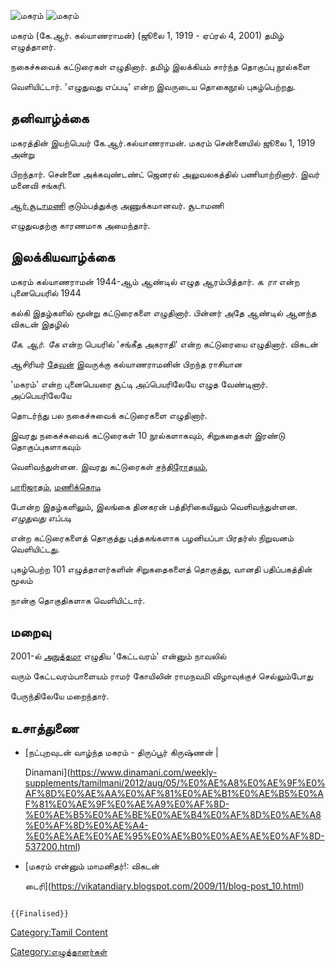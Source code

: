 ![மகரம்](மகரம்.jpg "மகரம்") ![மகரம்](K_R_Kalyanaraman_Makaram.jpg "மகரம்")
மகரம் (கே.ஆர். கல்யாணராமன்) (ஜூலை 1, 1919 - ஏப்ரல் 4, 2001) தமிழ் எழுத்தாளர்.
நகைச்சுவைக் கட்டுரைகள் எழுதினார். தமிழ் இலக்கியம் சார்ந்த தொகுப்பு நூல்களை
வெளியிட்டார். \'எழுதுவது எப்படி\' என்ற இவருடைய தொகைநூல் புகழ்பெற்றது.

## தனிவாழ்க்கை

மகரத்தின் இயற்பெயர் கே.ஆர்.கல்யாணராமன். மகரம் சென்னையில் ஜூலை 1, 1919 அன்று
பிறந்தார். சென்னை அக்கவுண்டண்ட் ஜெனரல் அலுவலகத்தில் பணியாற்றினார். இவர் மனைவி சங்கரி.
[ஆர்.சூடாமணி](ஆர்.சூடாமணி "wikilink") குடும்பத்துக்கு அணுக்கமானவர். சூடாமணி
எழுதுவதற்கு காரணமாக அமைந்தார்.

## இலக்கியவாழ்க்கை

மகரம் கல்யாணராமன் 1944-ஆம் ஆண்டில் எழுத ஆரம்பித்தார். *க. ரா* என்ற புனைபெயரில் 1944
கல்கி இதழ்களில் மூன்று கட்டுரைகளை எழுதினார். பின்னர் அதே ஆண்டில் ஆனந்த விகடன் இதழில்
*கே. ஆர். கே* என்ற பெயரில் \'சங்கீத அகராதி\' என்ற கட்டுரையை எழுதினார். விகடன்
ஆசிரியர் [தேவன்](தேவன் "wikilink") இவருக்கு கல்யாணராமனின் பிறந்த ராசியான
\'மகரம்\' என்ற புனைபெயரை சூட்டி அப்பெயரிலேயே எழுத வேண்டினார். அப்பெயரிலேயே
தொடர்ந்து பல நகைச்சுவைக் கட்டுரைகளை எழுதினார்.

இவரது நகைச்சுவைக் கட்டுரைகள் 10 நூல்களாகவும், சிறுகதைகள் இரண்டு தொகுப்புகளாகவும்
வெளிவந்துள்ளன. இவரது கட்டுரைகள் [சந்திரோதயம்](சந்திரோதயம்_(இதழ்) "wikilink"),
[பாரிஜாதம்](பாரிஜாதம் "wikilink"), [மணிக்கொடி](மணிக்கொடி_(இதழ்) "wikilink")
போன்ற இதழ்களிலும், இலங்கை தினகரன் பத்திரிகையிலும் வெளிவந்துள்ளன. *எழுதுவது எப்படி*
என்ற கட்டுரைகளைத் தொகுத்து புத்தகங்களாக பழனியப்பா பிரதர்ஸ் நிறுவனம் வெளியிட்டது.
புகழ்பெற்ற 101 எழுத்தாளர்களின் சிறுகதைகளைத் தொகுத்து, வானதி பதிப்பகத்தின் மூலம்
நான்கு தொகுதிகளாக வெளியிட்டார்.

## மறைவு

2001-ல் [அநுத்தமா](அநுத்தமா "wikilink") எழுதிய \'கேட்டவரம்\' என்னும் நாவலில்
வரும் கேட்டவரம்பாளையம் ராமர் கோயிலின் ராமநவமி விழாவுக்குச் செல்லும்போது
பேருந்திலேயே மறைந்தார்.

## உசாத்துணை

-   [நட்புறவுடன் வாழ்ந்த மகரம் - திருப்பூர் கிருஷ்ணன் \|
    Dinamani](https://www.dinamani.com/weekly-supplements/tamilmani/2012/aug/05/%E0%AE%A8%E0%AE%9F%E0%AF%8D%E0%AE%AA%E0%AF%81%E0%AE%B1%E0%AE%B5%E0%AF%81%E0%AE%9F%E0%AE%A9%E0%AF%8D-%E0%AE%B5%E0%AE%BE%E0%AE%B4%E0%AF%8D%E0%AE%A8%E0%AF%8D%E0%AE%A4-%E0%AE%AE%E0%AE%95%E0%AE%B0%E0%AE%AE%E0%AF%8D-537200.html)
-   [மகரம் என்னும் மாமனிதர்!: விகடன்
    டைரி](https://vikatandiary.blogspot.com/2009/11/blog-post_10.html)

```{=mediawiki}
{{Finalised}}
```
[Category:Tamil Content](Category:Tamil_Content "wikilink")
[Category:எழுத்தாளர்கள்](Category:எழுத்தாளர்கள் "wikilink")
